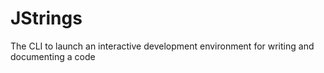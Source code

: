 # JStrings
The CLI to launch an interactive development environment for writing and documenting a code
